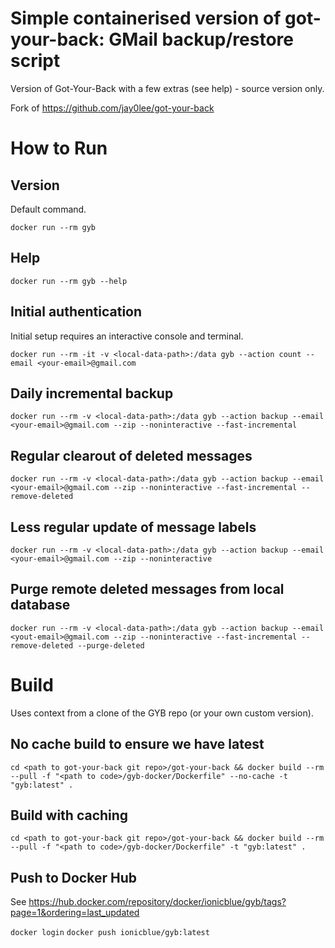 # Simple containerised version of got-your-back: GMail backup/restore script

Version of Got-Your-Back with a few extras (see help) - source version only.

Fork of https://github.com/jay0lee/got-your-back

# How to Run

## Version

Default command.

`docker run --rm gyb`

## Help

`docker run --rm gyb --help`

## Initial authentication

Initial setup requires an interactive console and terminal.

`docker run --rm -it -v <local-data-path>:/data gyb --action count --email <your-email>@gmail.com`

## Daily incremental backup

`docker run --rm -v <local-data-path>:/data gyb --action backup --email <your-email>@gmail.com --zip --noninteractive --fast-incremental`

## Regular clearout of deleted messages

`docker run --rm -v <local-data-path>:/data gyb --action backup --email <your-email>@gmail.com --zip --noninteractive --fast-incremental --remove-deleted`

## Less regular update of message labels

`docker run --rm -v <local-data-path>:/data gyb --action backup --email <your-email>@gmail.com --zip --noninteractive`

## Purge remote deleted messages from local database

`docker run --rm -v <local-data-path>:/data gyb --action backup --email <yout-email>@gmail.com --zip --noninteractive --fast-incremental --remove-deleted --purge-deleted`

# Build

Uses context from a clone of the GYB repo (or your own custom version).

## No cache build to ensure we have latest

`cd <path to got-your-back git repo>/got-your-back && docker build --rm --pull -f "<path to code>/gyb-docker/Dockerfile" --no-cache -t "gyb:latest" .`

## Build with caching

`cd <path to got-your-back git repo>/got-your-back && docker build --rm --pull -f "<path to code>/gyb-docker/Dockerfile" -t "gyb:latest" .`

## Push to Docker Hub

See https://hub.docker.com/repository/docker/ionicblue/gyb/tags?page=1&ordering=last_updated

`docker login`
`docker push ionicblue/gyb:latest`
